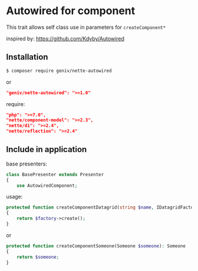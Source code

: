 Autowired for component
=======================

This trait allows self class use in parameters for `createComponent*`

inspired by: https://github.com/Kdyby/Autowired

Installation
------------

```sh
$ composer require geniv/nette-autowired
```
or
```json
"geniv/nette-autowired": ">=1.0"
```

require:
```json
"php": ">=7.0",
"nette/component-model": ">=2.3",
"nette/di": ">=2.4",
"nette/reflection": ">=2.4"
```

Include in application
----------------------
base presenters:
```php
class BasePresenter extends Presenter
{
    use AutowiredComponent;
```

usage:
```php
protected function createComponentDatagrid(string $name, IDatagridFactory $factory): DatagridFactory
{
    return $factory->create();
}
```
or
```php
protected function createComponentSomeone(Someone $someone): Someone
{
    return $someone;
}
```
